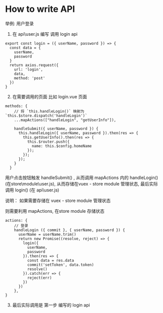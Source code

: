 # How to write API 

举例: 用户登录

1. 在 api\user.js 编写 调用 login api
```
export const login = ({ userName, password }) => {
  const data = {
    userName,
    password
  }
  return axios.request({
    url: 'login',
    data,
    method: 'post'
  })
}
```

2. 在需要调用的页面 比如 login.vue 页面

```
methods: {
    // 将 `this.handleLogin()` 映射为 `this.$store.dispatch('handleLogin')`
    ...mapActions(["handleLogin", "getUserInfo"]), 
    
    handleSubmit({ userName, password }) {
      this.handleLogin({ userName, password }).then(res => {
        this.getUserInfo().then(res => {
          this.$router.push({
            name: this.$config.homeName
          });
        });
      });
    }
  }

```
用户点击按钮触发 handleSubmit() , 从而调用 mapActions 内的 handleLogin() (在store\module\user.js), 从而存储在vuex - store module 管理状态, 最后实际调用 login() (在 api\user.js)

说明： 如果需要存储在 vuex - store module 管理状态

则需要利用 mapActions, 在store module 存储状态

```
actions: {
    // 登录
    handleLogin ({ commit }, { userName, password }) {
      userName = userName.trim()
      return new Promise((resolve, reject) => {
        login({
          userName,
          password
        }).then(res => {
          const data = res.data
          commit('setToken', data.token)
          resolve()
        }).catch(err => {
          reject(err)
        })
      })
    },
}
```

3. 最后实际调用是 第一步 编写的 login api




